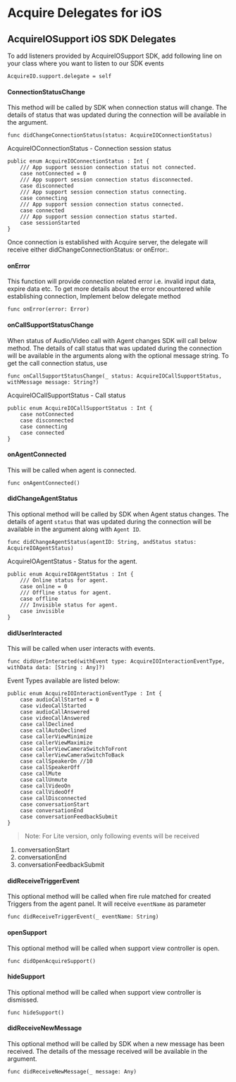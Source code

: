 # Acquire Delegates for iOS

## AcquireIOSupport iOS SDK Delegates

To add listeners provided by AcquireIOSupport SDK, add following line on your class where you want to listen to our SDK events

```text
AcquireIO.support.delegate = self
```

#### ConnectionStatusChange

This method will be called by SDK when connection status will change. The details of status that was updated during the connection will be available in the argument.

```text
func didChangeConnectionStatus(status: AcquireIOConnectionStatus)
```

AcquireIOConnectionStatus - Connection session status

```text
public enum AcquireIOConnectionStatus : Int {
    /// App support session connection status not connected.
    case notConnected = 0
    /// App support session connection status disconnected.
    case disconnected
    /// App support session connection status connecting.
    case connecting
    /// App support session connection status connected.
    case connected
    /// App support session connection status started.
    case sessionStarted
}
```

Once connection is established with Acquire server, the delegate will receive either didChangeConnectionStatus: or onError:.

#### onError

This function will provide connection related error i.e. invalid input data, expire data etc. To get more details about the error encountered while establishing connection, Implement below delegate method

```text
func onError(error: Error)
```

#### onCallSupportStatusChange

When status of Audio/Video call with Agent changes SDK will call below method. The details of call status that was updated during the connection will be available in the arguments along with the optional message string. To get the call connection status, use

```text
func onCallSupportStatusChange(_ status: AcquireIOCallSupportStatus, withMessage message: String?)
```

AcquireIOCallSupportStatus - Call status

```text
public enum AcquireIOCallSupportStatus : Int {
    case notConnected
    case disconnected
    case connecting
    case connected
}
```

#### onAgentConnected

This will be called when agent is connected.

```text
func onAgentConnected()
```

#### didChangeAgentStatus

This optional method will be called by SDK when Agent status changes. The details of agent `status` that was updated during the connection will be available in the argument along with `Agent ID`.

```text
func didChangeAgentStatus(agentID: String, andStatus status: AcquireIOAgentStatus)
```

AcquireIOAgentStatus - Status for the agent.

```text
public enum AcquireIOAgentStatus : Int {
    /// Online status for agent.
    case online = 0
    /// Offline status for agent.
    case offline
    /// Invisible status for agent.
    case invisible
}
```

#### didUserInteracted

This will be called when user interacts with events.

```text
func didUserInteracted(withEvent type: AcquireIOInteractionEventType, withData data: [String : Any]?)
```

Event Types available are listed below:

```text
public enum AcquireIOInteractionEventType : Int {
    case audioCallStarted = 0
    case videoCallStarted
    case audioCallAnswered
    case videoCallAnswered
    case callDeclined
    case callAutoDeclined
    case callerViewMinimize
    case callerViewMaximize
    case callerViewCameraSwitchToFront
    case callerViewCameraSwitchToBack
    case callSpeakerOn //10
    case callSpeakerOff
    case callMute
    case callUnmute
    case callVideoOn
    case callVideoOff
    case callDisconnected
    case conversationStart
    case conversationEnd
    case conversationFeedbackSubmit
}
```

> Note: For Lite version, only following events will be received

1. conversationStart
2. conversationEnd
3. conversationFeedbackSubmit

#### didReceiveTriggerEvent

This optional method will be called when fire rule matched for created Triggers from the agent panel. It will receive `eventName` as parameter

```text
func didReceiveTriggerEvent(_ eventName: String)
```

#### openSupport

This optional method will be called when support view controller is open.

```text
func didOpenAcquireSupport()
```

#### hideSupport

This optional method will be called when support view controller is dismissed.

```text
func hideSupport()
```



#### didReceiveNewMessage

This optional method will be called by SDK when a new message has been received. The details of the message received will be available in the argument.

```text
func didReceiveNewMessage(_ message: Any)
```

